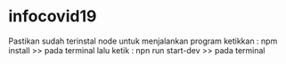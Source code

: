 # infocovid19
Pastikan sudah terinstal node 
untuk menjalankan program ketikkan :
npm install >> pada terminal
lalu ketik :
npn run start-dev >> pada terminal
